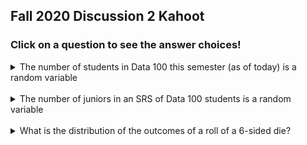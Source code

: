 ## Fall 2020 Discussion 2 Kahoot

### Click on a question to see the answer choices!

<details>
  <summary>
    The number of students in Data 100 this semester (as of today) is a random variable
  </summary>
  
  <br />

  - True
  - False
<details>
  <summary>Answer</summary>

  **False**
</details>
</details>

<br />

<details>
  <summary>
    The number of juniors in an SRS of Data 100 students is a random variable
  </summary>
  
  <br />

  - True
  - False
<details>
  <summary>Answer</summary>

  **True**
</details>
</details>

<br />

<details>
  <summary>
    What is the distribution of the outcomes of a roll of a 6-sided die?
  </summary>
  
  <br />

  - Bernoulli
  - Binomial
  - Uniform
  - oof idk
<details>
  <summary>Answer</summary>

  **Uniform**
</details>
</details>